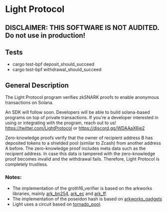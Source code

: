# Light Protocol

## DISCLAIMER: THIS SOFTWARE IS NOT AUDITED. Do not use in production!

## Tests
- cargo test-bpf deposit_should_succeed
- cargo test-bpf withdrawal_should_succeed

## General Description

The Light Protocol program verifies zkSNARK proofs to enable anonymous transactions on Solana. 

An SDK will follow soon. Developers will be able to build solana-based programs on top of private transactions.
If you're a developer interested in using or integrating with the program, reach out to us! https://twitter.com/LightProtocol or https://discord.gg/WDAAaX6je2



Zero-knowledge proofs verify that the owner of recipient address B has deposited tokens to a shielded pool (similar to Zcash) from another address A before.
The zero-knowledge proof includes meta data such as the recipient address. In case this data is tampered with the zero-knowledge proof becomes invalid and the withdrawal fails. Therefore, Light Protocol is completely trustless.

### Notes:
- The implementation of the groth16_verifier is based on the arkworks libraries, mainly [ark_bn254](https://docs.rs/ark-bn254/0.3.0/ark_bn254/), [ark_ec](https://docs.rs/ark-ec/0.3.0/ark_ec/) and [ark_ff](https://docs.rs/ark-ff/0.3.0/ark_ff/).
- The implementation of the poseidon hash is based on [arkworks_gadgets](https://docs.rs/arkworks-gadgets/0.3.14/arkworks_gadgets/poseidon/circom/index.html)
- Light uses a circuit based on [tornado_pool](https://github.com/tornadocash/tornado-pool/tree/onchain-tree/circuits).
